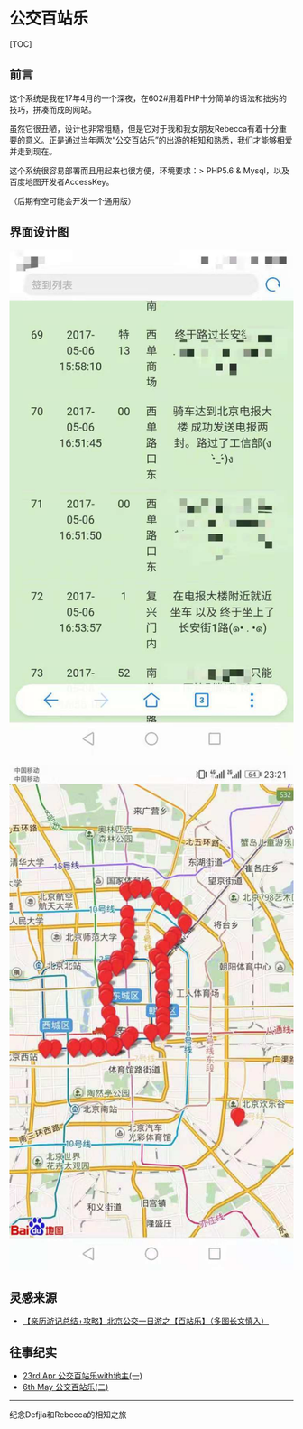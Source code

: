 # 公交百站乐

[TOC]

## 前言

这个系统是我在17年4月的一个深夜，在602#用着PHP十分简单的语法和拙劣的技巧，拼凑而成的网站。

虽然它很丑陋，设计也非常粗糙，但是它对于我和我女朋友Rebecca有着十分重要的意义。正是通过当年两次“公交百站乐”的出游的相知和熟悉，我们才能够相爱并走到现在。

这个系统很容易部署而且用起来也很方便，环境要求：> PHP5.6 & Mysql，以及百度地图开发者AccessKey。

（后期有空可能会开发一个通用版）

## 界面设计图

![签到界面](Pics/list.jpg)

![打卡路线图](Pics/result.jpg)

## 灵感来源

- [【亲历游记总结+攻略】北京公交一日游之【百站乐】（多图长文慎入）](http://blog.renren.com/share/234119596/16552442311?from=0101010202&ref=minifeed&sfet=102&fin=4&fid=24041448609&ff_id=234119596&platform=0&expose_time=1385214702)

## 往事纪实

- [23rd Apr 公交百站乐with地主(一)](https://blog.defjia.top/?p=516)
- [6th May 公交百站乐(二)](https://blog.defjia.top/?p=534)

------
纪念Defjia和Rebecca的相知之旅
